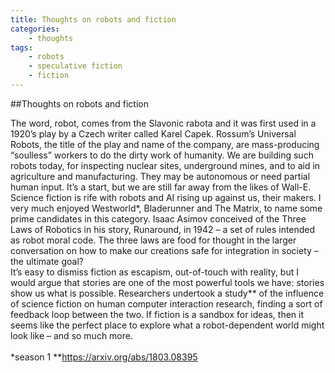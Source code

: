 ```yaml
---
title: Thoughts on robots and fiction
categories:
    - thoughts
tags:
    - robots
    - speculative fiction
    - fiction
---
```


##Thoughts on robots and fiction

The word, robot, comes from the Slavonic rabota and it was first used in a 1920’s play by a Czech writer called Karel Capek. Rossum’s Universal Robots, the title of the play and name of the company, are mass-producing “soulless” workers to do the dirty work of humanity. We are building such robots today, for inspecting nuclear sites, underground mines, and to aid in agriculture and manufacturing. They may be autonomous or need partial human input. It’s a start, but we are still far away from the likes of Wall-E.
<br>
Science fiction is rife with robots and AI rising up against us, their makers. I very much enjoyed Westworld*, Bladerunner and The Matrix, to name some prime candidates in this category. Isaac Asimov conceived of the Three Laws of Robotics in his story, Runaround, in 1942 – a set of rules intended as robot moral code. The three laws are food for thought in the larger conversation on how to make our creations safe for integration in society – the ultimate goal?
<br>
It’s easy to dismiss fiction as escapism, out-of-touch with reality, but I would argue that stories are one of the most powerful tools we have: stories show us what is possible. Researchers undertook a study** of the influence of science fiction on human computer interaction research, finding a sort of feedback loop between the two. If fiction is a sandbox for ideas, then it seems like the perfect place to explore what a robot-dependent world might look like – and so much more.
<br>
<br>
*season 1
**https://arxiv.org/abs/1803.08395
